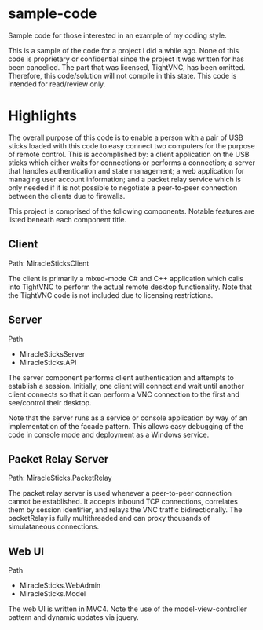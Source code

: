 # sample-code
Sample code for those interested in an example of my coding style.

This is a sample of the code for a project I did a while ago. None of this code is proprietary or confidential since the project it was written for has been cancelled. The part that was licensed, TightVNC, has been omitted. Therefore, this code/solution will not compile in this state. This code is intended for read/review only.

# Highlights

The overall purpose of this code is to enable a person with a pair of USB sticks loaded with this code to easy connect two computers for the purpose of remote control. This is accomplished by: a client application on the USB sticks which either waits for connections or performs a connection; a server that handles authentication and state management; a web application for managing user account information; and a packet relay service which is only needed if it is not possible to negotiate a peer-to-peer connection between the clients due to firewalls.

This project is comprised of the following components. Notable features are listed beneath each component title.

## Client

Path: MiracleSticksClient

The client is primarily a mixed-mode C# and C++ application which calls into TightVNC to perform the actual remote desktop functionality. Note that the TightVNC code is not included due to licensing restrictions.

## Server

Path
   - MiracleSticksServer
   - MiracleSticks.API

The server component performs client authentication and attempts to establish a session. Initially, one client will connect and wait until another client connects so that it can perform a VNC connection to the first and see/control their desktop. 

Note that the server runs as a service or console application by way of an implementation of the facade pattern. This allows easy debugging of the code in console mode and deployment as a Windows service.

## Packet Relay Server

Path: MiracleSticks.PacketRelay

The packet relay server is used whenever a peer-to-peer connection cannot be established. It accepts inbound TCP connections, correlates them by session identifier, and relays the VNC traffic bidirectionally. The packetRelay is fully multithreaded and can proxy thousands of simulataneous connections.

## Web UI

Path
   - MiracleSticks.WebAdmin
   - MiracleSticks.Model

The web UI is written in MVC4. Note the use of the model-view-controller pattern and dynamic updates via jquery.